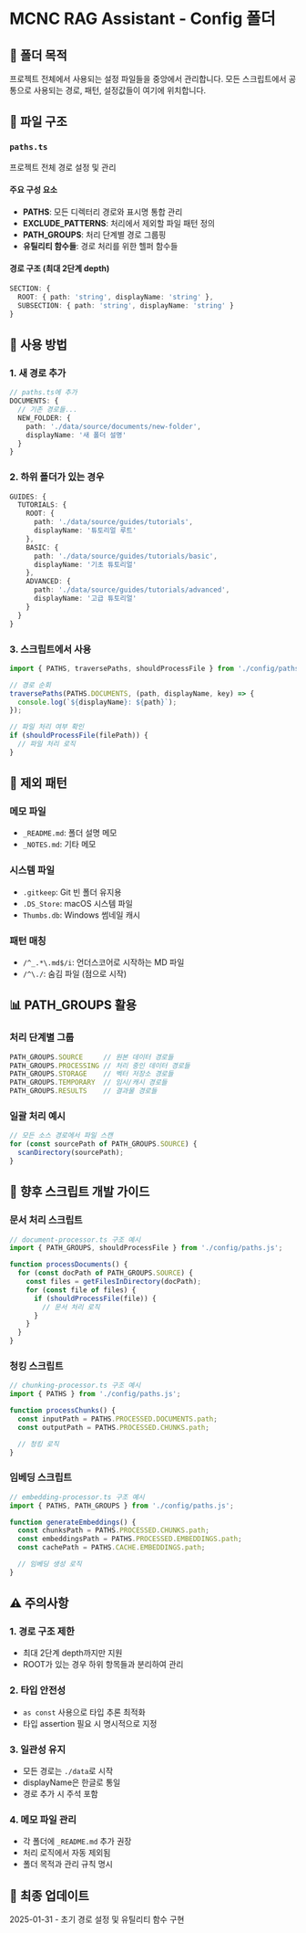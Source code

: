 # MCNC RAG Assistant - Config 폴더

## 📁 폴더 목적

프로젝트 전체에서 사용되는 설정 파일들을 중앙에서 관리합니다. 모든 스크립트에서 공통으로 사용되는 경로, 패턴, 설정값들이 여기에 위치합니다.

## 📄 파일 구조

### `paths.ts`

프로젝트 전체 경로 설정 및 관리

#### 주요 구성 요소

- **PATHS**: 모든 디렉터리 경로와 표시명 통합 관리
- **EXCLUDE_PATTERNS**: 처리에서 제외할 파일 패턴 정의
- **PATH_GROUPS**: 처리 단계별 경로 그룹핑
- **유틸리티 함수들**: 경로 처리를 위한 헬퍼 함수들

#### 경로 구조 (최대 2단계 depth)

```typescript
SECTION: {
  ROOT: { path: 'string', displayName: 'string' },
  SUBSECTION: { path: 'string', displayName: 'string' }
}
```

## 🔧 사용 방법

### 1. 새 경로 추가

```typescript
// paths.ts에 추가
DOCUMENTS: {
  // 기존 경로들...
  NEW_FOLDER: {
    path: './data/source/documents/new-folder',
    displayName: '새 폴더 설명'
  }
}
```

### 2. 하위 폴더가 있는 경우

```typescript
GUIDES: {
  TUTORIALS: {
    ROOT: {
      path: './data/source/guides/tutorials',
      displayName: '튜토리얼 루트'
    },
    BASIC: {
      path: './data/source/guides/tutorials/basic',
      displayName: '기초 튜토리얼'
    },
    ADVANCED: {
      path: './data/source/guides/tutorials/advanced',
      displayName: '고급 튜토리얼'
    }
  }
}
```

### 3. 스크립트에서 사용

```typescript
import { PATHS, traversePaths, shouldProcessFile } from './config/paths.js';

// 경로 순회
traversePaths(PATHS.DOCUMENTS, (path, displayName, key) => {
  console.log(`${displayName}: ${path}`);
});

// 파일 처리 여부 확인
if (shouldProcessFile(filePath)) {
  // 파일 처리 로직
}
```

## 🚫 제외 패턴

### 메모 파일

- `_README.md`: 폴더 설명 메모
- `_NOTES.md`: 기타 메모

### 시스템 파일

- `.gitkeep`: Git 빈 폴더 유지용
- `.DS_Store`: macOS 시스템 파일
- `Thumbs.db`: Windows 썸네일 캐시

### 패턴 매칭

- `/^_.*\.md$/i`: 언더스코어로 시작하는 MD 파일
- `/^\./`: 숨김 파일 (점으로 시작)

## 📊 PATH_GROUPS 활용

### 처리 단계별 그룹

```typescript
PATH_GROUPS.SOURCE     // 원본 데이터 경로들
PATH_GROUPS.PROCESSING // 처리 중인 데이터 경로들
PATH_GROUPS.STORAGE    // 벡터 저장소 경로들
PATH_GROUPS.TEMPORARY  // 임시/캐시 경로들
PATH_GROUPS.RESULTS    // 결과물 경로들
```

### 일괄 처리 예시

```typescript
// 모든 소스 경로에서 파일 스캔
for (const sourcePath of PATH_GROUPS.SOURCE) {
  scanDirectory(sourcePath);
}
```

## 🔄 향후 스크립트 개발 가이드

### 문서 처리 스크립트

```typescript
// document-processor.ts 구조 예시
import { PATH_GROUPS, shouldProcessFile } from './config/paths.js';

function processDocuments() {
  for (const docPath of PATH_GROUPS.SOURCE) {
    const files = getFilesInDirectory(docPath);
    for (const file of files) {
      if (shouldProcessFile(file)) {
        // 문서 처리 로직
      }
    }
  }
}
```

### 청킹 스크립트

```typescript
// chunking-processor.ts 구조 예시
import { PATHS } from './config/paths.js';

function processChunks() {
  const inputPath = PATHS.PROCESSED.DOCUMENTS.path;
  const outputPath = PATHS.PROCESSED.CHUNKS.path;

  // 청킹 로직
}
```

### 임베딩 스크립트

```typescript
// embedding-processor.ts 구조 예시
import { PATHS, PATH_GROUPS } from './config/paths.js';

function generateEmbeddings() {
  const chunksPath = PATHS.PROCESSED.CHUNKS.path;
  const embeddingsPath = PATHS.PROCESSED.EMBEDDINGS.path;
  const cachePath = PATHS.CACHE.EMBEDDINGS.path;

  // 임베딩 생성 로직
}
```

## ⚠️ 주의사항

### 1. 경로 구조 제한

- 최대 2단계 depth까지만 지원
- ROOT가 있는 경우 하위 항목들과 분리하여 관리

### 2. 타입 안전성

- `as const` 사용으로 타입 추론 최적화
- 타입 assertion 필요 시 명시적으로 지정

### 3. 일관성 유지

- 모든 경로는 `./data`로 시작
- displayName은 한글로 통일
- 경로 추가 시 주석 포함

### 4. 메모 파일 관리

- 각 폴더에 `_README.md` 추가 권장
- 처리 로직에서 자동 제외됨
- 폴더 목적과 관리 규칙 명시

## 📅 최종 업데이트

2025-01-31 - 초기 경로 설정 및 유틸리티 함수 구현
